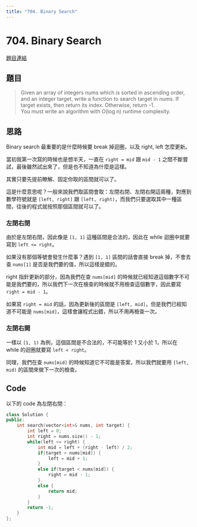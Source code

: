 ```yaml
---
title: "704. Binary Search"
---
```


# 704. Binary Search

[題目連結](https://leetcode.com/problems/binary-search/description/)

## 題目

> Given an array of integers nums which is sorted in ascending order, and an integer target, write a function to search target in nums. If target exists, then return its index. Otherwise, return -1.  
> You must write an algorithm with O(log n) runtime complexity.

## 思路

Binary search 最重要的是什麼時候要 break 掉迴圈，以及 right, left 怎麼更新。

當初我第一次寫的時候也是想半天，一直在 `right = mid` 跟 `mid - 1` 之間不斷嘗試，最後雖然試出來了，但是也不知道為什麼是這樣。

其實只要先提前瞭解、固定你取的區間就可以了。

這是什麼意思呢？一般來說我們取區間會取：左閉右閉、左閉右開這兩種，對應到數學符號就是 `[left, right]` 跟 `[left, right)`，而我們只要選取其中一種區間，往後的程式就按照那個區間就可以了。

### 左閉右閉

由於是左閉右閉，因此像是 `[1, 1]` 這種區間是合法的，因此在 while 迴圈中就要寫到 `left <= right`。

如果沒有那個等號會發生什麼事？遇到 `[1, 1]` 區間的話會直接 break 掉，不會去查 `nums[1]` 是否是我們要的值，所以這樣是錯的。

right 指針更新的部分，因為我們在查 `nums[mid]` 的時候就已經知道這個數字不可能是我們要的，所以我們下一次在檢查的時候就不用檢查這個數字，因此要寫 `right = mid - 1`。

如果寫 `right = mid` 的話，因為更新後的區間是 `[left, mid]`，但是我們已經知道不可能是 `nums[mid]`，這樣會讓程式出錯，所以不用再檢查一次。

### 左閉右開

一樣以 `[1, 1)` 為例，這個區間是不合法的，不可能等於 1 又小於 1，所以在 while 的迴圈就要寫 `left < right`。

同理，我們在查 `nums[mid]` 的時候知道它不可能是答案，所以我們就要用 `[left, mid)` 的區間來做下一次的檢查。

## Code

以下的 code 為左閉右閉：

```cpp
class Solution {
public:
    int search(vector<int>& nums, int target) {
        int left = 0;
        int right = nums.size() - 1;
        while(left <= right) {
            int mid = left + (right - left) / 2;
            if(target > nums[mid]) {
                left = mid + 1;
            }
            else if(target < nums[mid]) {
                right = mid - 1;
            }
            else {
                return mid;
            }
        }
        return -1;
    }
};
```
